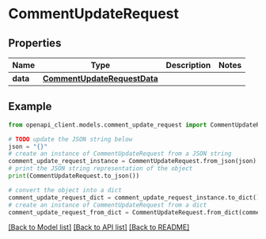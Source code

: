 # CommentUpdateRequest


## Properties

Name | Type | Description | Notes
------------ | ------------- | ------------- | -------------
**data** | [**CommentUpdateRequestData**](CommentUpdateRequestData.md) |  | 

## Example

```python
from openapi_client.models.comment_update_request import CommentUpdateRequest

# TODO update the JSON string below
json = "{}"
# create an instance of CommentUpdateRequest from a JSON string
comment_update_request_instance = CommentUpdateRequest.from_json(json)
# print the JSON string representation of the object
print(CommentUpdateRequest.to_json())

# convert the object into a dict
comment_update_request_dict = comment_update_request_instance.to_dict()
# create an instance of CommentUpdateRequest from a dict
comment_update_request_from_dict = CommentUpdateRequest.from_dict(comment_update_request_dict)
```
[[Back to Model list]](../README.md#documentation-for-models) [[Back to API list]](../README.md#documentation-for-api-endpoints) [[Back to README]](../README.md)


